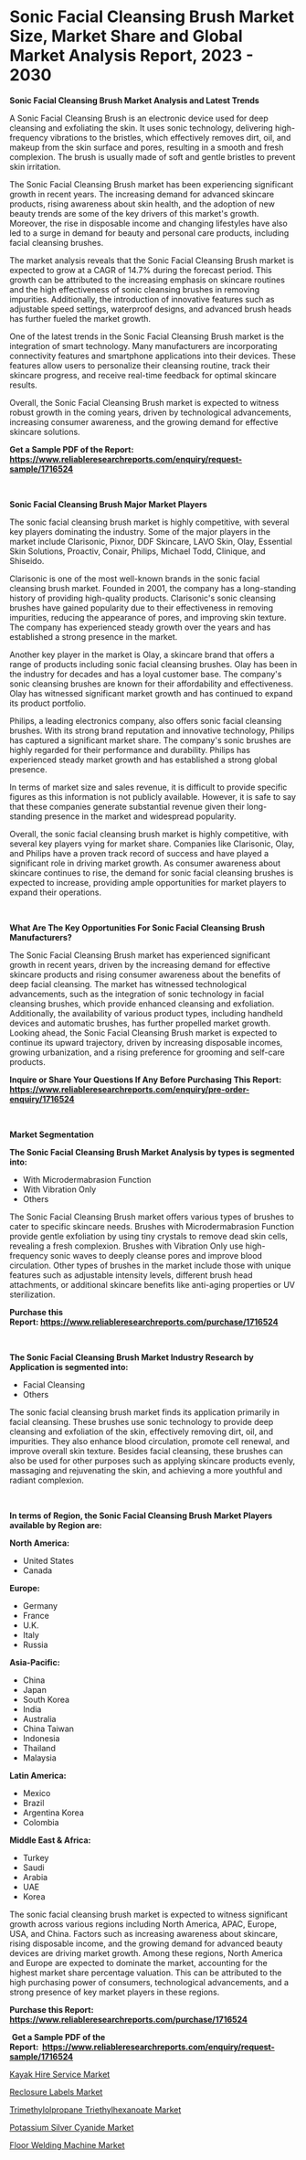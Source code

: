 <p><h1>Sonic Facial Cleansing Brush Market Size, Market Share and Global Market Analysis Report, 2023 - 2030</h1></p><p><strong>Sonic Facial Cleansing Brush Market Analysis and Latest Trends</strong></p>
<p><p>A Sonic Facial Cleansing Brush is an electronic device used for deep cleansing and exfoliating the skin. It uses sonic technology, delivering high-frequency vibrations to the bristles, which effectively removes dirt, oil, and makeup from the skin surface and pores, resulting in a smooth and fresh complexion. The brush is usually made of soft and gentle bristles to prevent skin irritation.</p><p>The Sonic Facial Cleansing Brush market has been experiencing significant growth in recent years. The increasing demand for advanced skincare products, rising awareness about skin health, and the adoption of new beauty trends are some of the key drivers of this market's growth. Moreover, the rise in disposable income and changing lifestyles have also led to a surge in demand for beauty and personal care products, including facial cleansing brushes.</p><p>The market analysis reveals that the Sonic Facial Cleansing Brush market is expected to grow at a CAGR of 14.7% during the forecast period. This growth can be attributed to the increasing emphasis on skincare routines and the high effectiveness of sonic cleansing brushes in removing impurities. Additionally, the introduction of innovative features such as adjustable speed settings, waterproof designs, and advanced brush heads has further fueled the market growth.</p><p>One of the latest trends in the Sonic Facial Cleansing Brush market is the integration of smart technology. Many manufacturers are incorporating connectivity features and smartphone applications into their devices. These features allow users to personalize their cleansing routine, track their skincare progress, and receive real-time feedback for optimal skincare results.</p><p>Overall, the Sonic Facial Cleansing Brush market is expected to witness robust growth in the coming years, driven by technological advancements, increasing consumer awareness, and the growing demand for effective skincare solutions.</p></p>
<p><strong>Get a Sample PDF of the Report:&nbsp; <a href="https://www.reliableresearchreports.com/enquiry/request-sample/1716524">https://www.reliableresearchreports.com/enquiry/request-sample/1716524</a></strong></p>
<p>&nbsp;</p>
<p><strong>Sonic Facial Cleansing Brush Major Market Players</strong></p>
<p><p>The sonic facial cleansing brush market is highly competitive, with several key players dominating the industry. Some of the major players in the market include Clarisonic, Pixnor, DDF Skincare, LAVO Skin, Olay, Essential Skin Solutions, Proactiv, Conair, Philips, Michael Todd, Clinique, and Shiseido.</p><p>Clarisonic is one of the most well-known brands in the sonic facial cleansing brush market. Founded in 2001, the company has a long-standing history of providing high-quality products. Clarisonic's sonic cleansing brushes have gained popularity due to their effectiveness in removing impurities, reducing the appearance of pores, and improving skin texture. The company has experienced steady growth over the years and has established a strong presence in the market.</p><p>Another key player in the market is Olay, a skincare brand that offers a range of products including sonic facial cleansing brushes. Olay has been in the industry for decades and has a loyal customer base. The company's sonic cleansing brushes are known for their affordability and effectiveness. Olay has witnessed significant market growth and has continued to expand its product portfolio.</p><p>Philips, a leading electronics company, also offers sonic facial cleansing brushes. With its strong brand reputation and innovative technology, Philips has captured a significant market share. The company's sonic brushes are highly regarded for their performance and durability. Philips has experienced steady market growth and has established a strong global presence.</p><p>In terms of market size and sales revenue, it is difficult to provide specific figures as this information is not publicly available. However, it is safe to say that these companies generate substantial revenue given their long-standing presence in the market and widespread popularity.</p><p>Overall, the sonic facial cleansing brush market is highly competitive, with several key players vying for market share. Companies like Clarisonic, Olay, and Philips have a proven track record of success and have played a significant role in driving market growth. As consumer awareness about skincare continues to rise, the demand for sonic facial cleansing brushes is expected to increase, providing ample opportunities for market players to expand their operations.</p></p>
<p>&nbsp;</p>
<p><strong>What Are The Key Opportunities For Sonic Facial Cleansing Brush Manufacturers?</strong></p>
<p><p>The Sonic Facial Cleansing Brush market has experienced significant growth in recent years, driven by the increasing demand for effective skincare products and rising consumer awareness about the benefits of deep facial cleansing. The market has witnessed technological advancements, such as the integration of sonic technology in facial cleansing brushes, which provide enhanced cleansing and exfoliation. Additionally, the availability of various product types, including handheld devices and automatic brushes, has further propelled market growth. Looking ahead, the Sonic Facial Cleansing Brush market is expected to continue its upward trajectory, driven by increasing disposable incomes, growing urbanization, and a rising preference for grooming and self-care products.</p></p>
<p><strong>Inquire or Share Your Questions If Any Before Purchasing This Report: <a href="https://www.reliableresearchreports.com/enquiry/pre-order-enquiry/1716524">https://www.reliableresearchreports.com/enquiry/pre-order-enquiry/1716524</a></strong></p>
<p>&nbsp;</p>
<p><strong>Market Segmentation</strong></p>
<p><strong>The Sonic Facial Cleansing Brush Market Analysis by types is segmented into:</strong></p>
<p><ul><li>With Microdermabrasion Function</li><li>With Vibration Only</li><li>Others</li></ul></p>
<p><p>The Sonic Facial Cleansing Brush market offers various types of brushes to cater to specific skincare needs. Brushes with Microdermabrasion Function provide gentle exfoliation by using tiny crystals to remove dead skin cells, revealing a fresh complexion. Brushes with Vibration Only use high-frequency sonic waves to deeply cleanse pores and improve blood circulation. Other types of brushes in the market include those with unique features such as adjustable intensity levels, different brush head attachments, or additional skincare benefits like anti-aging properties or UV sterilization.</p></p>
<p><strong>Purchase this Report:&nbsp;<a href="https://www.reliableresearchreports.com/purchase/1716524">https://www.reliableresearchreports.com/purchase/1716524</a></strong></p>
<p>&nbsp;</p>
<p><strong>The Sonic Facial Cleansing Brush Market Industry Research by Application is segmented into:</strong></p>
<p><ul><li>Facial Cleansing</li><li>Others</li></ul></p>
<p><p>The sonic facial cleansing brush market finds its application primarily in facial cleansing. These brushes use sonic technology to provide deep cleansing and exfoliation of the skin, effectively removing dirt, oil, and impurities. They also enhance blood circulation, promote cell renewal, and improve overall skin texture. Besides facial cleansing, these brushes can also be used for other purposes such as applying skincare products evenly, massaging and rejuvenating the skin, and achieving a more youthful and radiant complexion.</p></p>
<p>&nbsp;</p>
<p><strong>In terms of Region, the Sonic Facial Cleansing Brush Market Players available by Region are:</strong></p>
<p>
    <p> <strong> North America: </strong>
        <ul>
            <li>United States</li>
            <li>Canada</li>
        </ul>
        </p> 
    <p> <strong> Europe: </strong>
        <ul>
            <li>Germany</li>
            <li>France</li>
            <li>U.K.</li>
            <li>Italy</li>
            <li>Russia</li>
        </ul>
        </p> 
    <p> <strong> Asia-Pacific: </strong>
        <ul>
            <li>China</li>
            <li>Japan</li>
            <li>South Korea</li>
            <li>India</li>
            <li>Australia</li>
            <li>China Taiwan</li>
            <li>Indonesia</li>
            <li>Thailand</li>
            <li>Malaysia</li>
        </ul>
        </p> 
    <p> <strong> Latin America: </strong>
        <ul>
            <li>Mexico</li>
            <li>Brazil</li>
            <li>Argentina Korea</li>
            <li>Colombia</li>
        </ul>
        </p> 
    <p> <strong> Middle East & Africa: </strong>
        <ul>
            <li>Turkey</li>
            <li>Saudi</li>
            <li>Arabia</li>
            <li>UAE</li>
            <li>Korea</li>
        </ul>
    </p>
    </p>
<p><p>The sonic facial cleansing brush market is expected to witness significant growth across various regions including North America, APAC, Europe, USA, and China. Factors such as increasing awareness about skincare, rising disposable income, and the growing demand for advanced beauty devices are driving market growth. Among these regions, North America and Europe are expected to dominate the market, accounting for the highest market share percentage valuation. This can be attributed to the high purchasing power of consumers, technological advancements, and a strong presence of key market players in these regions.</p></p>
<p><strong>Purchase this Report: <a href="https://www.reliableresearchreports.com/purchase/1716524">https://www.reliableresearchreports.com/purchase/1716524</a></strong></p>
<p>&nbsp;<strong>Get a Sample PDF of the Report:&nbsp;&nbsp;<a href="https://www.reliableresearchreports.com/enquiry/request-sample/1716524">https://www.reliableresearchreports.com/enquiry/request-sample/1716524</a></strong></p>
<p><strong></strong></p>
<p><p><a href="https://medium.com/@cite.teach.super/kayak-hire-service-market-competitive-analysis-market-trends-and-forecast-to-2030-e152fd850753">Kayak Hire Service Market</a></p><p><a href="https://www.linkedin.com/pulse/decoding-reclosure-labels-market-deep-dive-latest-trends-cp8de/">Reclosure Labels Market</a></p><p><a href="https://www.linkedin.com/pulse/trimethylolpropane-triethylhexanoate-market-size-share-tp7me/">Trimethylolpropane Triethylhexanoate Market</a></p><p><a href="https://www.linkedin.com/pulse/potassium-silver-cyanide-market-size-share-global-analysis-77wfe/">Potassium Silver Cyanide Market</a></p><p><a href="https://medium.com/@wound.key.cure/floor-welding-machine-market-comprehensive-assessment-by-type-application-and-geography-c0b686cf458e">Floor Welding Machine Market</a></p></p>
